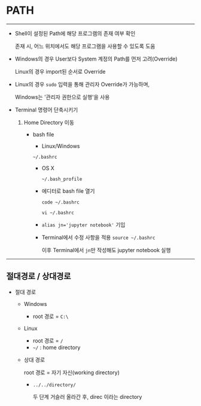 # PATH

---

- Shell이 설정된 Path에 해당 프로그램의 존재 여부 확인

  존재 시, 어느 위치에서도 해당 프로그램을 사용할 수 있도록 도움

- Windows의 경우 User보다 System 계정의 Path를 먼저 고려(Override)

  Linux의 경우 import된 순서로 Override

- Linux의 경우 `sudo` 입력을 통해 관리자 Override가 가능하며,

  Windows는 '관리자 권한으로 실행'을 사용

- Terminal 명령어 단축시키기

  1. Home Directory 이동

     - bash file

       - Linux/Windows 

       `~/.bashrc`

       - OS X

         `~/.bash_profile`

       - 에디터로 bash file 열기

         `code ~/.bashrc` 

         `vi ~/.bashrc`

       - `alias jn='jupyter notebook'` 기입

       - Terminal에서 수정 사항을 적용  `source ~/.bashrc`

         이후 Terminal에서 `jn`만 작성해도 jupyter notebook 실행

---

## 절대경로 / 상대경로

- 절대 경로

  - Windows

    - root 경로 = `C:\` 

  - Linux

    - root 경로 = `/`
    - `~/` : home directory

  - 상대 경로

    root 경로 = 자기 자신(working directory)

    - `../../directory/`

      두 단계 거슬러 올라간 후, direc 이라는 directory